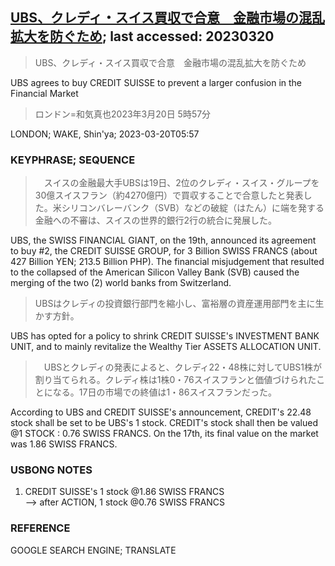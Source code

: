 ## [UBS、クレディ・スイス買収で合意　金融市場の混乱拡大を防ぐため](https://www.asahi.com/articles/ASR3N1VK1R3NULFA001.html?iref=comtop_7_04); last accessed: 20230320

> UBS、クレディ・スイス買収で合意　金融市場の混乱拡大を防ぐため

UBS agrees to buy CREDIT SUISSE to prevent a larger confusion in the Financial Market

> ロンドン=和気真也2023年3月20日 5時57分

LONDON; WAKE, Shin'ya; 2023-03-20T05:57

### KEYPHRASE; SEQUENCE

>　スイスの金融最大手UBSは19日、2位のクレディ・スイス・グループを30億スイスフラン（約4270億円）で買収することで合意したと発表した。米シリコンバレーバンク（SVB）などの破綻（はたん）に端を発する金融への不審は、スイスの世界的銀行2行の統合に発展した。

UBS, the SWISS FINANCIAL GIANT, on the 19th, announced its agreement to buy #2, the CREDIT SUISSE GROUP, for 3 Billion SWISS FRANCS (about 427 Billion YEN; 213.5 Billion PHP). The financial misjudgement that resulted to the collapsed of the American Silicon Valley Bank (SVB) caused the merging of the two (2) world banks from Switzerland.

> UBSはクレディの投資銀行部門を縮小し、富裕層の資産運用部門を主に生かす方針。

UBS has opted for a policy to shrink CREDIT SUISSE's INVESTMENT BANK UNIT, and to mainly revitalize the Wealthy Tier ASSETS ALLOCATION UNIT.

>　UBSとクレディの発表によると、クレディ22・48株に対してUBS1株が割り当てられる。クレディ株は1株0・76スイスフランと価値づけられたことになる。17日の市場での終値は1・86スイスフランだった。

According to UBS and CREDIT SUISSE's announcement, CREDIT's 22.48 stock shall be set to be UBS's 1 stock. CREDIT's stock shall then be valued @1 STOCK : 0.76 SWISS FRANCS. On the 17th, its final value on the market was 1.86 SWISS FRANCS.

### USBONG NOTES

1) CREDIT SUISSE's 1 stock @1.86 SWISS FRANCS<br/>
--> after ACTION, 1 stock @0.76 SWISS FRANCS

### REFERENCE

GOOGLE SEARCH ENGINE; TRANSLATE
